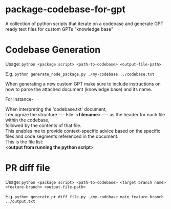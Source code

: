 # package-codebase-for-gpt
A collection of python scripts that iterate on a codebase and generate GPT ready text files for custom GPTs "knowledge base"

# Codebase Generation

Usage:
`python <package script> <path-to-codebase> <output-file-path>`

E.g.
`python generate_node_package.py ./my-codebase ../codebase.txt`

When generating a new custom GPT make sure to include instructions on how to parse the attached document (knowledge base) and its name.

For instance-

When interpreting the 'codebase.txt' document,  
I recognize the structure --- File: <**filename**> --- as the header for each file within the codebase,  
followed by the contents of that file.  
This enables me to provide context-specific advice based on the specific files and code segments referenced in the document.  
This is the file list:   
<**output from running the python script**>

# PR diff file
Usage:
`python <package script> <path-to-codebase> <target branch name> <feature-branch> <output-file-path>`

E.g.
`python generate_pr_diff_file.py ./my-codebase main feature-branch ../output.txt`

